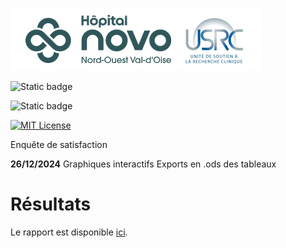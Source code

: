 
![USRC](novo_usrc.png)

<!-- badges: start -->

![Static badge](https://img.shields.io/badge/PAS-termin%C3%A9-green)

![Static badge](https://img.shields.io/badge/Rapport-termin%C3%A9-green)

[![MIT License](https://img.shields.io/badge/License-MIT-green.svg)](https://choosealicense.com/licenses/mit/)

<!-- badges: end -->


Enquête de satisfaction


**26/12/2024** Graphiques interactifs
               Exports en .ods des tableaux
               
# Résultats

Le rapport est disponible [ici](rapport_h.html).
